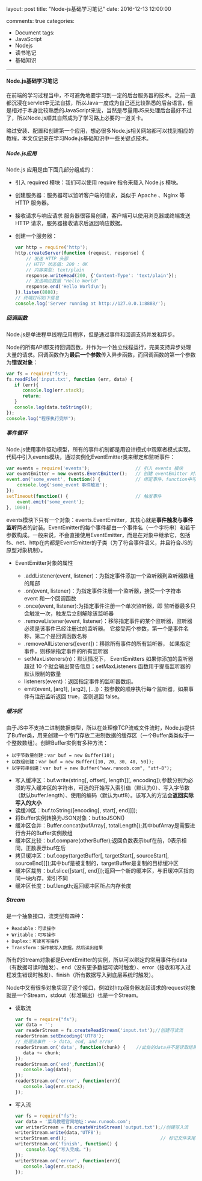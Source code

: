 layout: post
title: "Node-js基础学习笔记"
date: 2016-12-13 12:00:00
<!-- banner: http://oqcytejyk.bkt.clouddn.com/post-bg-javascript%E7%9A%84%E5%89%AF%E6%9C%AC.jpg -->
comments: true
categories: 
- Document
tags:
- JavaScript
- Nodejs
- 读书笔记
- 基础知识
---

#### Node.js基础学习笔记

在前端的学习过程当中，不可避免地要学习到一定的后台服务器的技术。之前一直都沉浸在servlet中无法自拔，所以Java一度成为自己还比较熟悉的后台语言，但是相对于本身比较熟悉的JavaScript来说，当然是尽量用JS来处理后台最好不过了，所以Node.js顺其自然成为了学习路上必要的一道关卡。

略过安装、配置和创建第一个应用，想必很多Node.js相关网站都可以找到相应的教程，本文仅记录在学习Node.js基础知识中一些关键点技术。

<!-- more -->

##### Node.js应用

Node.js 应用是由下面几部分组成的：

*   引入 required 模块：我们可以使用 require 指令来载入 Node.js 模块。
*   创建服务器：服务器可以监听客户端的请求，类似于 Apache 、Nginx 等 HTTP 服务器。
*   接收请求与响应请求 服务器很容易创建，客户端可以使用浏览器或终端发送 HTTP 请求，服务器接收请求后返回响应数据。

*   创建一个服务器：

    ```javascript
    var http = require('http');
    http.createServer(function (request, response) {
        // 发送 HTTP 头部 
        // HTTP 状态值: 200 : OK
        // 内容类型: text/plain
        response.writeHead(200, {'Content-Type': 'text/plain'});
        // 发送响应数据 "Hello World"
        response.end('Hello World\n');
    }).listen(8888);
    // 终端打印如下信息
    console.log('Server running at http://127.0.0.1:8888/');
    ```

##### 回调函数

Node.js是单进程单线程应用程序，但是通过事件和回调支持并发和异步。

Node的所有API都支持回调函数，并作为一个独立线程运行，完美支持异步处理大量的请求。回调函数作为**最后一个参数**传入异步函数，而回调函数的第一个参数为**错误对象**：

```javascript
var fs = require("fs");
fs.readFile('input.txt', function (err, data) {
   if (err){
      console.log(err.stack);
      return;
   }
   console.log(data.toString());
});
console.log("程序执行完毕");
```

##### 事件循环

Node.js使用事件驱动模型，所有的事件机制都是用设计模式中观察者模式实现。代码中引入events模块，通过实例化EventEmitter类来绑定和监听事件：

```javascript
var events = require('events');                 // 引入 events 模块
var eventEmitter = new events.EventEmitter();   // 创建 eventEmitter 对象
event.on('some_event', function() {             // 绑定事件，function中可添加多参数
    console.log('some_event 事件触发'); 
}); 
setTimeout(function() {                         // 触发事件
    event.emit('some_event'); 
}, 1000);
```

events模块下只有一个对象：events.EventEmitter，其核心就是**事件触发与事件监听**两者的封装。EventEmitter的每个事件都由一个事件名（一个字符串）和若干参数构成。一般来说，不会直接使用EventEmitter，而是在对象中继承它，包括fs、net、http在内都是EventEmitter的子类（为了符合事件语义，并且符合JS的原型对象机制）。

*   EventEmitter对象的属性

    *   .addListener(event, listener)：为指定事件添加一个监听器到监听器数组的尾部
    *   .on(event, listener)：为指定事件注册一个监听器，接受一个字符串 event 和一个回调函数
    *   .once(event, listener):为指定事件注册一个单次监听器，即 监听器最多只会触发一次，触发后立刻解除该监听器
    *   .removeListener(event, listener)：移除指定事件的某个监听器，监听器必须是该事件已经注册过的监听器。
        它接受两个参数，第一个是事件名称，第二个是回调函数名称
    *   .removeAllListeners([event])：移除所有事件的所有监听器， 如果指定事件，则移除指定事件的所有监听器
    *   setMaxListeners(n)：默认情况下， EventEmitters 如果你添加的监听器超过 10 个就会输出警告信息；setMaxListeners 函数用于提高监听器的默认限制的数量
    *   listeners(event)：返回指定事件的监听器数组。
    *   emit(event, [arg1], [arg2], […])：按参数的顺序执行每个监听器，如果事件有注册监听返回 true，否则返回 false。

##### 缓冲区

由于JS中不支持二进制数据类型，所以在处理像TCP流或文件流时，Node.js提供了Buffer类，用来创建一个专门存放二进制数据的缓存区（一个Buffer类类似于一个整数数组）。创建Buffer实例有多种方法：

```
+ 以字节数量创建：var buf = new Buffer(10);
+ 以数组创建：var buf = new Buffer([10, 20, 30, 40, 50]);
+ 以字符串创建：var buf = new Buffer("www.runoob.com", "utf-8");
```

*   写入缓冲区：buf.write(string[, offset[, length]][, encoding]);参数分别为必须的写入缓冲区的字符串，可选的开始写入索引值（默认为0）、写入字节数（默认buffer.length）、使用的编码（默认为utf8）。该写入的方法会**返回实际写入的大小**
*   读缓冲区：buf.toString([encoding[, start[, end]]]);
*   将Buffer实例转换为JSON对象：buf.toJSON()
*   缓冲区合并：Buffer.concat(bufArray[, totalLength]);其中bufArray是需要进行合并的Buffer实例数组
*   缓冲区比较：buf.compare(otherBuffer);返回负数表示buf在前，0表示相同，正数表示buf在后
*   拷贝缓冲区：buf.copy(targetBuffer[, targetStart[, sourceStart[, sourceEnd]]]);其中buf是被复制的，targetBuffer是复制的目标缓冲区
*   缓冲区裁剪：buf.slice([start[, end]]);返回一个新的缓冲区，与旧缓冲区指向同一块内存，索引不同
*   缓冲区长度：buf.length;返回缓冲区所占内存长度

##### Stream

是一个抽象接口，流类型有四种：

```
+ Readable：可读操作
+ Writable：可写操作
+ Duplex：可读可写操作
+ Transform：操作被写入数据，然后读出结果
```

所有的Stream对象都是EventEmitter的实例，所以可以绑定的常用事件有data（有数据可读时触发）、end（没有更多数据可读时触发）、error（接收和写入过程发生错误时触发）、finish（所有数据写入到底层系统时触发）。

Node中又有很多对象实现了这个接口，例如对http服务器发起请求的request对象就是一个Stream，stdout（标准输出）也是一个Stream。

*   读取流

    ```javascript
    var fs = require("fs");
    var data = '';
    var readerStream = fs.createReadStream('input.txt');//创建可读流
    readerStream.setEncoding('UTF8');
    // 处理流事件 --> data, end, and error
    readerStream.on('data', function(chunk) {    //此处的data并不是读取结果字符串
       data += chunk;
    });
    readerStream.on('end',function(){
       console.log(data);
    });
    readerStream.on('error', function(err){
       console.log(err.stack);
    });
    ```
    
*   写入流

    ```javascript
    var fs = require("fs");
    var data = '菜鸟教程官网地址：www.runoob.com';
    var writerStream = fs.createWriteStream('output.txt');//创建写入流
    writerStream.write(data,'UTF8');
    writerStream.end();                                   // 标记文件末尾
    writerStream.on('finish', function() {
        console.log("写入完成。");
    });
    writerStream.on('error', function(err){
       console.log(err.stack);
    });
    ```
    